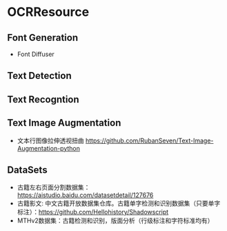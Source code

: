 # OCRResource

## Font Generation
- Font Diffuser

## Text Detection


## Text Recogntion

## Text Image Augmentation
- 文本行图像拉伸透视扭曲  https://github.com/RubanSeven/Text-Image-Augmentation-python

## DataSets
- 古籍左右页面分割数据集：https://aistudio.baidu.com/datasetdetail/127676
- 古籍影文: 中文古籍开放数据集仓库。古籍单字检测和识别数据集（只要单字标注）：https://github.com/Hellohistory/Shadowscript
- MTHv2数据集：古籍检测和识别，版面分析（行级标注和字符标准均有）

